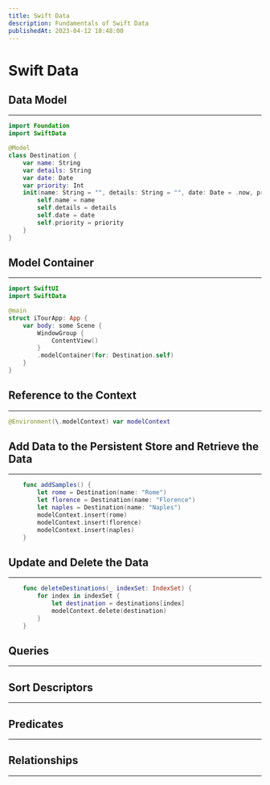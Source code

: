 ```yaml
---
title: Swift Data
description: Fundamentals of Swift Data
publishedAt: 2023-04-12 18:48:00
---
```


# Swift Data

## Data Model

---

```swift
import Foundation
import SwiftData

@Model
class Destination {
    var name: String
    var details: String
    var date: Date
    var priority: Int
    init(name: String = "", details: String = "", date: Date = .now, priority: Int = 2)  {
        self.name = name
        self.details = details
        self.date = date
        self.priority = priority
    }
}
```

## Model Container

---

```swift
import SwiftUI
import SwiftData

@main
struct iTourApp: App {
    var body: some Scene {
        WindowGroup {
            ContentView()
        }
        .modelContainer(for: Destination.self)
    }
}
```

## Reference to the Context

---

```swift
@Environment(\.modelContext) var modelContext

```

## Add Data to the Persistent Store and Retrieve the Data

---

```swift
    func addSamples() {
        let rome = Destination(name: "Rome")
        let florence = Destination(name: "Florence")
        let naples = Destination(name: "Naples")
        modelContext.insert(rome)
        modelContext.insert(florence)
        modelContext.insert(naples)
    }
```

## Update and Delete the Data

---

```swift
    func deleteDestinations(_ indexSet: IndexSet) {
        for index in indexSet {
            let destination = destinations[index]
            modelContext.delete(destination)
        }
    }
```

## Queries

---

## Sort Descriptors

---

## Predicates

---

## Relationships

---
